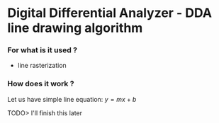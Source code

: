 # Digital Differential Analyzer - DDA line drawing algorithm

### For what is it used ?
- line rasterization

### How does it work ?
Let us have simple line equation: $y = mx + b$

TODO> I'll finish this later
